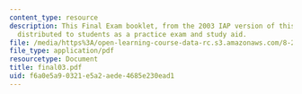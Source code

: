 ```yaml
---
content_type: resource
description: This Final Exam booklet, from the 2003 IAP version of this course, was
  distributed to students as a practice exam and study aid.
file: /media/https%3A/open-learning-course-data-rc.s3.amazonaws.com/8-20-introduction-to-special-relativity-january-iap-2005/f6a0e5a90321e5a2aede4685e230ead1_final03.pdf
file_type: application/pdf
resourcetype: Document
title: final03.pdf
uid: f6a0e5a9-0321-e5a2-aede-4685e230ead1
---
```

